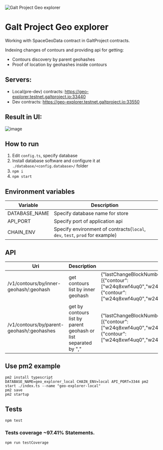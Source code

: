 ![Galt Project Geo explorer](https://raw.githubusercontent.com/galtproject/galtproject-docs/master/images/Artboard7.png)
# Galt Project Geo explorer

Working with SpaceGeoData contract in GaltProject contracts.

Indexing changes of contours and providing api for getting:
- Contours discovery by parent geohashes
- Proof of location by geohashes inside contours

## Servers:

- Local(pre-dev) contracts: https://geo-explorer.testnet.galtproject.io:33440
- Dev contracts: https://geo-explorer.testnet.galtproject.io:33550

## Result in UI:
![image](https://user-images.githubusercontent.com/4842007/65043644-982f5180-d95b-11e9-8ded-e71c99c2aee9.png)

## How to run

1. Edit `config.ts`, specify database
2. Install database software and configure it at `./database/<config.database>/` folder
3. `npm i`
4. `npm start`

## Environment variables

| Variable | Description |
|-----|-------------|
| DATABASE_NAME | Specify database name for store |
| API_PORT | Specify port of application api  |
| CHAIN_ENV | Specify environment of contracts(`local`, `dev`, `test`, `prod` for example)  |

## API

| Uri | Description | Output example |
|-----|-------------|----------------|
| /v1/contours/by/inner-geohash/:geohash | get contours list by inner geohash | {"lastChangeBlockNumber":"965112","currentBlockNumber":965114,"data":[{"contour":["w24q8xwf4uq0","w24q8xwfjuk0","w24q8xwfvfk0","w24q8xwfffq0"],"tokenId":"1"},{"contour":["w24q8xwf4uq0","w24q8xwfjuk0","w24q8xwfvfk0","w24q8xwfffq0"],"tokenId":"2"}]} |
| /v1/contours/by/parent-geohash/:geohashes | get by contours list by parent geohash or list separated by "," | {"lastChangeBlockNumber":"965112","currentBlockNumber":965114,"data":[{"contour":["w24q8xwf4uq0","w24q8xwfjuk0","w24q8xwfvfk0","w24q8xwfffq0"],"tokenId":"1"},{"contour":["w24q8xwf4uq0","w24q8xwfjuk0","w24q8xwfvfk0","w24q8xwfffq0"],"tokenId":"2"}]} |


## Use pm2 example
```
pm2 install typescript
DATABASE_NAME=geo_explorer_local CHAIN_ENV=local API_PORT=3344 pm2 start ./index.ts --name "geo-explorer-local"
pm2 save
pm2 startup
```

##  Tests
```
npm test
```

### Tests coverage ~97.41% Statements.
```
npm run testCoverage
```

